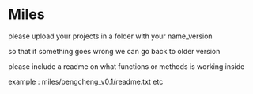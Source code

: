 # Miles 
please upload your projects in a folder with your name_version

so that if something goes wrong we can go back to older version

please include a readme on what functions or methods is working inside

example : miles/pengcheng_v0.1/readme.txt etc
